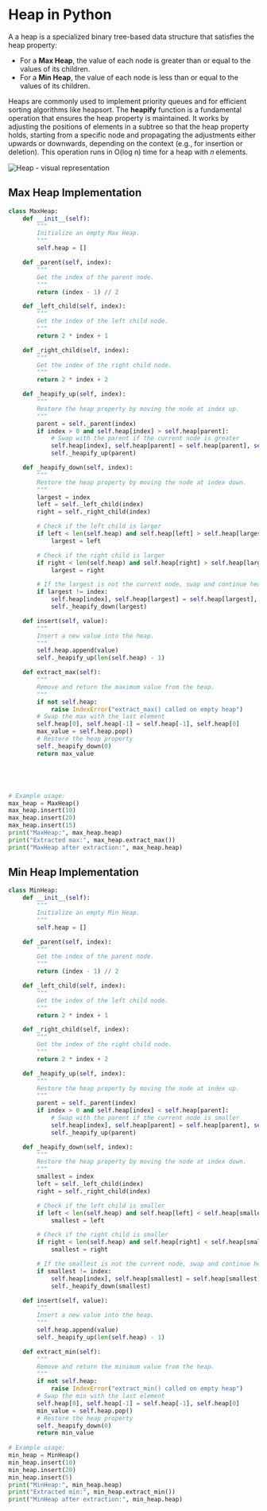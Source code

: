 # Heap in Python

A a heap is a specialized binary tree-based data structure that satisfies the heap property:
- For a **Max Heap**, the value of each node is greater than or equal to the values of its children.
- For a **Min Heap**, the value of each node is less than or equal to the values of its children.

Heaps are commonly used to implement priority queues and for efficient sorting algorithms like heapsort. The **heapify** function is a fundamental operation that ensures the heap property is maintained. It works by adjusting the positions of elements in a subtree so that the heap property holds, starting from a specific node and propagating the adjustments either upwards or downwards, depending on the context (e.g., for insertion or deletion). This operation runs in O(log n) time for a heap with 𝑛 elements.

![Heap - visual representation](/DataStructures/Heap/res/heap_visualization.png)

## Max Heap Implementation
```python
class MaxHeap:
    def __init__(self):
        """
        Initialize an empty Max Heap.
        """
        self.heap = []

    def _parent(self, index):
        """
        Get the index of the parent node.
        """
        return (index - 1) // 2

    def _left_child(self, index):
        """
        Get the index of the left child node.
        """
        return 2 * index + 1

    def _right_child(self, index):
        """
        Get the index of the right child node.
        """
        return 2 * index + 2

    def _heapify_up(self, index):
        """
        Restore the heap property by moving the node at index up.
        """
        parent = self._parent(index)
        if index > 0 and self.heap[index] > self.heap[parent]:
            # Swap with the parent if the current node is greater
            self.heap[index], self.heap[parent] = self.heap[parent], self.heap[index]
            self._heapify_up(parent)

    def _heapify_down(self, index):
        """
        Restore the heap property by moving the node at index down.
        """
        largest = index
        left = self._left_child(index)
        right = self._right_child(index)

        # Check if the left child is larger
        if left < len(self.heap) and self.heap[left] > self.heap[largest]:
            largest = left

        # Check if the right child is larger
        if right < len(self.heap) and self.heap[right] > self.heap[largest]:
            largest = right

        # If the largest is not the current node, swap and continue heapifying
        if largest != index:
            self.heap[index], self.heap[largest] = self.heap[largest], self.heap[index]
            self._heapify_down(largest)

    def insert(self, value):
        """
        Insert a new value into the heap.
        """
        self.heap.append(value)
        self._heapify_up(len(self.heap) - 1)

    def extract_max(self):
        """
        Remove and return the maximum value from the heap.
        """
        if not self.heap:
            raise IndexError("extract_max() called on empty heap")
        # Swap the max with the last element
        self.heap[0], self.heap[-1] = self.heap[-1], self.heap[0]
        max_value = self.heap.pop()
        # Restore the heap property
        self._heapify_down(0)
        return max_value





# Example usage:
max_heap = MaxHeap()
max_heap.insert(10)
max_heap.insert(20)
max_heap.insert(15)
print("MaxHeap:", max_heap.heap)
print("Extracted max:", max_heap.extract_max())
print("MaxHeap after extraction:", max_heap.heap)
```

## Min Heap Implementation
```python
class MinHeap:
    def __init__(self):
        """
        Initialize an empty Min Heap.
        """
        self.heap = []

    def _parent(self, index):
        """
        Get the index of the parent node.
        """
        return (index - 1) // 2

    def _left_child(self, index):
        """
        Get the index of the left child node.
        """
        return 2 * index + 1

    def _right_child(self, index):
        """
        Get the index of the right child node.
        """
        return 2 * index + 2

    def _heapify_up(self, index):
        """
        Restore the heap property by moving the node at index up.
        """
        parent = self._parent(index)
        if index > 0 and self.heap[index] < self.heap[parent]:
            # Swap with the parent if the current node is smaller
            self.heap[index], self.heap[parent] = self.heap[parent], self.heap[index]
            self._heapify_up(parent)

    def _heapify_down(self, index):
        """
        Restore the heap property by moving the node at index down.
        """
        smallest = index
        left = self._left_child(index)
        right = self._right_child(index)

        # Check if the left child is smaller
        if left < len(self.heap) and self.heap[left] < self.heap[smallest]:
            smallest = left

        # Check if the right child is smaller
        if right < len(self.heap) and self.heap[right] < self.heap[smallest]:
            smallest = right

        # If the smallest is not the current node, swap and continue heapifying
        if smallest != index:
            self.heap[index], self.heap[smallest] = self.heap[smallest], self.heap[index]
            self._heapify_down(smallest)

    def insert(self, value):
        """
        Insert a new value into the heap.
        """
        self.heap.append(value)
        self._heapify_up(len(self.heap) - 1)

    def extract_min(self):
        """
        Remove and return the minimum value from the heap.
        """
        if not self.heap:
            raise IndexError("extract_min() called on empty heap")
        # Swap the min with the last element
        self.heap[0], self.heap[-1] = self.heap[-1], self.heap[0]
        min_value = self.heap.pop()
        # Restore the heap property
        self._heapify_down(0)
        return min_value
    
# Example usage:
min_heap = MinHeap()
min_heap.insert(10)
min_heap.insert(20)
min_heap.insert(5)
print("MinHeap:", min_heap.heap)
print("Extracted min:", min_heap.extract_min())
print("MinHeap after extraction:", min_heap.heap)
```